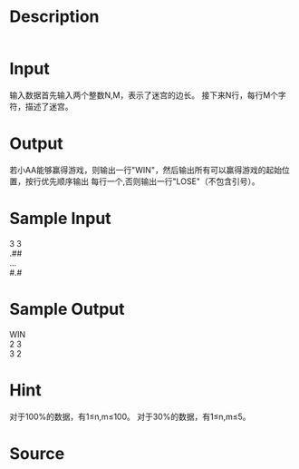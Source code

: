 
# Description

<div class="content"><p><img border="0" src="/source/bzoj/1443/img/aHR0cHM6Ly9seWRzeS5jb20vSnVkZ2VPbmxpbmUvaW1hZ2VzLzE0NDMuanBn.jpg" alt=""/></p></div>

# Input

<div class="content"><p>输入数据首先输入两个整数N,M，表示了迷宫的边长。 接下来N行，每行M个字符，描述了迷宫。</p></div>

# Output

<div class="content"><p>若小AA能够赢得游戏，则输出一行&#34;WIN&#34;，然后输出所有可以赢得游戏的起始位置，按行优先顺序输出 每行一个,否则输出一行&#34;LOSE&#34;（不包含引号）。</p></div>

# Sample Input

<div class="content"><span class="sampledata">3 3<br/>
.##<br/>
...<br/>
#.#</span></div>

# Sample Output

<div class="content"><span class="sampledata">WIN<br/>
2 3<br/>
3 2</span></div>

# Hint

<div class="content"><p></p><p>对于100%的数据，有1≤n,m≤100。  对于30%的数据，有1≤n,m≤5。</p><p></p></div>

# Source

<div class="content"><p><a href="problemset.php?search="></a></p></div>

